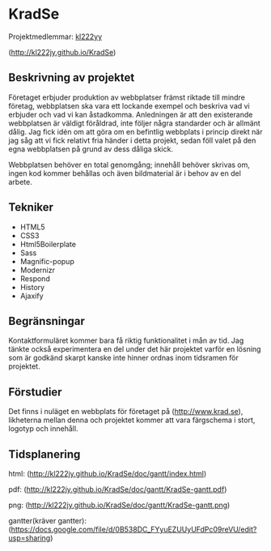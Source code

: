 
# KradSe
Projektmedlemmar:  [kl222yy](https://github.com/kl222jy)

(http://kl222jy.github.io/KradSe)

## Beskrivning av projektet
Företaget erbjuder produktion av webbplatser främst riktade till mindre företag, webbplatsen ska vara ett lockande exempel och beskriva vad vi erbjuder och vad vi kan åstadkomma.
Anledningen är att den existerande webbplatsen är väldigt föråldrad, inte följer några standarder och är allmänt dålig.
Jag fick idén om att göra om en befintlig webbplats i princip direkt när jag såg att vi fick relativt fria händer i detta projekt, sedan föll valet på den egna webbplatsen på grund av dess dåliga skick.


Webbplatsen behöver en total genomgång; innehåll behöver skrivas om, ingen kod kommer behållas och även bildmaterial är i behov av en del arbete.

## Tekniker
* HTML5
* CSS3
* Html5Boilerplate
* Sass
* Magnific-popup
* Modernizr
* Respond
* History
* Ajaxify

## Begränsningar
Kontaktformuläret kommer bara få riktig funktionalitet i mån av tid. Jag tänkte också experimentera en del under det här projektet varför en lösning som är godkänd skarpt kanske inte hinner ordnas inom tidsramen för projektet.

## Förstudier
Det finns i nuläget en webbplats för företaget på (http://www.krad.se), likheterna mellan denna och projektet kommer att vara färgschema i stort, logotyp och innehåll.

## Tidsplanering
html: (http://kl222jy.github.io/KradSe/doc/gantt/index.html)

pdf: (http://kl222jy.github.io/KradSe/doc/gantt/KradSe-gantt.pdf)

png: (http://kl222jy.github.io/KradSe/doc/gantt/KradSe-gantt.png)

gantter(kräver gantter): (https://docs.google.com/file/d/0B538DC_FYyuEZUUyUFdPc09reVU/edit?usp=sharing)